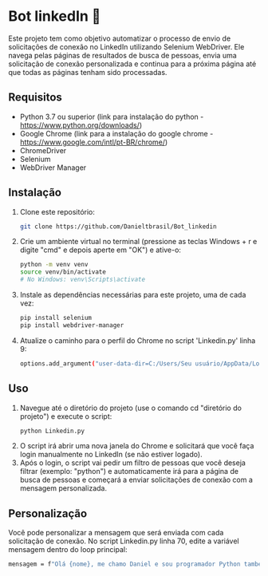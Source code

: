 # Bot linkedIn 🤖

Este projeto tem como objetivo automatizar o processo de envio de solicitações de conexão no LinkedIn utilizando Selenium WebDriver. Ele navega pelas páginas de resultados de busca de pessoas, envia uma solicitação de conexão personalizada e continua para a próxima página até que todas as páginas tenham sido processadas.

## Requisitos

- Python 3.7 ou superior
  (link para instalação do python - https://www.python.org/downloads/)
- Google Chrome
  (link para a instalação do google chrome - https://www.google.com/intl/pt-BR/chrome/)
- ChromeDriver
- Selenium
- WebDriver Manager

## Instalação

1. Clone este repositório:

   ```bash
   git clone https://github.com/Danieltbrasil/Bot_linkedin

2. Crie um ambiente virtual no terminal (pressione as teclas Windows + r e digite "cmd" e depois aperte em "OK") e ative-o:

   ```bash
   python -m venv venv
   source venv/bin/activate
   # No Windows: venv\Scripts\activate

3. Instale as dependências necessárias para este projeto, uma de cada vez:
   ```bash
   pip install selenium
   pip install webdriver-manager

4. Atualize o caminho para o perfil do Chrome no script 'Linkedin.py' linha 9:
   ```bash
   options.add_argument("user-data-dir=C:/Users/Seu usuário/AppData/Local/Google/Chrome/User Data/Profile Selenium")

## Uso
1. Navegue até o diretório do projeto (use o comando cd "diretório do projeto") e execute o script:
   ```bash
   python Linkedin.py

2. O script irá abrir uma nova janela do Chrome e solicitará que você faça login manualmente no LinkedIn (se não estiver logado).
3. Após o login, o script vai pedir um filtro de pessoas que você deseja filtrar (exemplo: "python") e automaticamente irá para a página de busca de pessoas e começará a enviar solicitações de conexão com a mensagem personalizada.

## Personalização
Você pode personalizar a mensagem que será enviada com cada solicitação de conexão. No script Linkedin.py linha 70, edite a variável mensagem dentro do loop principal:
   ```bash
   mensagem = f"Olá {nome}, me chamo Daniel e sou programador Python também. Adoraria me conectar para compartilhar conhecimentos e oportunidades. Obrigado!"
